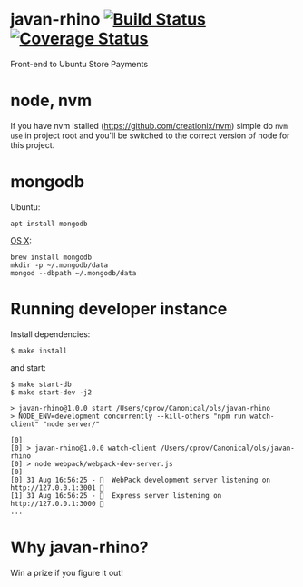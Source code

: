 # javan-rhino [![Build Status](https://travis-ci.org/canonical-ols/javan-rhino.svg?branch=travis)](https://travis-ci.org/canonical-ols/javan-rhino) [![Coverage Status](https://coveralls.io/repos/github/canonical-ols/javan-rhino/badge.svg?branch=coverage)](https://coveralls.io/github/canonical-ols/javan-rhino?branch=coverage)

Front-end to Ubuntu Store Payments

# node, nvm

If you have nvm istalled (https://github.com/creationix/nvm) simple do
`nvm use`
in project root and you'll be switched to the correct version of node
for this project.

# mongodb

Ubuntu:
```
apt install mongodb
```

[OS X](https://docs.mongodb.com/manual/tutorial/install-mongodb-on-os-x/):
```
brew install mongodb
mkdir -p ~/.mongodb/data
mongod --dbpath ~/.mongodb/data
```

# Running developer instance

Install dependencies:

    $ make install

and start:

    $ make start-db
    $ make start-dev -j2

    > javan-rhino@1.0.0 start /Users/cprov/Canonical/ols/javan-rhino
    > NODE_ENV=development concurrently --kill-others "npm run watch-client" "node server/"

    [0]
    [0] > javan-rhino@1.0.0 watch-client /Users/cprov/Canonical/ols/javan-rhino
    [0] > node webpack/webpack-dev-server.js
    [0]
    [0] 31 Aug 16:56:25 - 🚧  WebPack development server listening on http://127.0.0.1:3001 🚧
    [1] 31 Aug 16:56:25 - 🚂  Express server listening on http://127.0.0.1:3000 🚂
    ...

# Why javan-rhino?

Win a prize if you figure it out!
